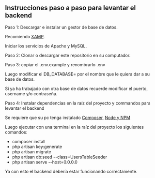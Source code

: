 ## Instrucciones paso a paso para levantar el backend

Paso 1: Descargar e instalar un gestor de base de datos.

Recomiendo [XAMP](https://www.apachefriends.org/es/index.html).

Iniciar los servicios de Apache y MySQL.

Paso 2: Clonar o descargar este repositorio en su computador.

Paso 3: copiar el .env.example y renombrarlo .env

Luego modificar el DB_DATABASE= por el nombre que le quiera dar a su base de datos.

Si ya ha trabajado con otra base de datos recuerde modificar el puerto, username y/o contraseña.

Paso 4: Instalar dependencias en la raíz del proyecto y commandos para levantar el backend

Se requiere que su pc tenga instalado [Composer](https://getcomposer.org/), [Node y NPM](https://nodejs.org/en)

Luego ejecutar con una terminal en la raíz del proyecto los siguientes comandos: 

- composer install
- php artisan key:generate
- php artisan migrate
- php artisan db:seed --class=UsersTableSeeder
- php artisan serve --host=0.0.0.0

Ya con esto el backend debería estar funcionando correctamente.
